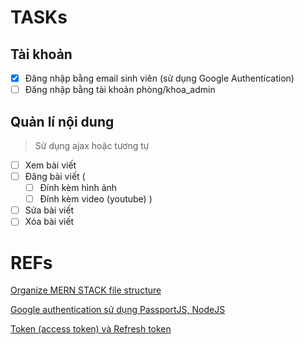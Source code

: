 # TASKs

## Tài khoản

- [x] Đăng nhập bằng email sinh viên (sử dụng Google Authentication)
- [ ] Đăng nhập bằng tài khoản phòng/khoa_admin 

## Quản lí nội dung
> Sử dụng ajax hoặc tương tự

- [ ] Xem bài viết
- [ ] Đăng bài viết (
	- [ ] Đính kèm hình ảnh
	- [ ] Đính kèm video (youtube)
)
- [ ] Sửa bài viết
- [ ] Xóa bài viết

# REFs

[Organize MERN STACK file structure](https://stackoverflow.com/questions/51126472/how-to-organise-file-structure-of-backend-and-frontend-in-mern)

[Google authentication sử dụng PassportJS, NodeJS](https://viblo.asia/p/authentication-with-google-oauth-using-nodejs-passportjs-mongodb-gAm5yqAV5db)

[Token (access token) và Refresh token](https://auth0.com/blog/refresh-tokens-what-are-they-and-when-to-use-them/)